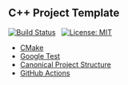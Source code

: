 ## C++ Project Template 

[![Build Status](https://github.com/onurae/cmake-gtest-canonical-ci/actions/workflows/ci.yml/badge.svg)](https://github.com/onurae/cmake-gtest-canonical-ci/actions/workflows/ci.yml)&nbsp;&nbsp;
[![License: MIT](https://img.shields.io/badge/License-MIT-blue.svg)](https://github.com/onurae/cmake-gtest-canonical-ci/blob/main/LICENSE)

- [CMake](http://www.cmake.org/)
- [Google Test](https://code.google.com/p/googletest)
- [Canonical Project Structure](https://www.open-std.org/jtc1/sc22/wg21/docs/papers/2018/p1204r0.html)
- [GitHub Actions](https://docs.github.com/en/actions)
